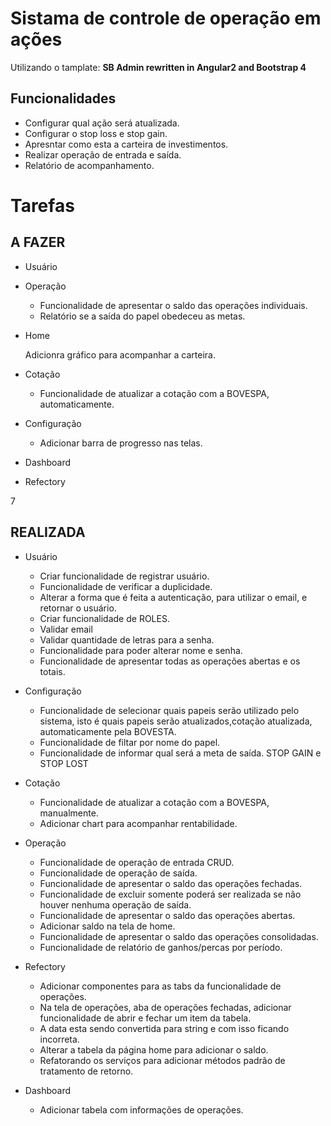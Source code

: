 # Sistama de controle de operação em ações

Utilizando o tamplate: **SB Admin rewritten in Angular2 and Bootstrap 4**

## Funcionalidades

- Configurar qual ação será atualizada.
- Configurar o stop loss e stop gain.
- Apresntar como esta a carteira de investimentos.
- Realizar operação de entrada e saída.
- Relatório de acompanhamento.

# Tarefas 
## A FAZER
- Usuário

- Operação	
	
	+ Funcionalidade de apresentar o saldo das operações individuais.		
	+ Relatório se a saída do papel obedeceu as metas.

- Home

	Adicionra gráfico para acompanhar a carteira.

- Cotação
	
	+ Funcionalidade de atualizar a cotação com a BOVESPA, automaticamente.

- Configuração

	+ Adicionar barra de progresso nas telas.

- Dashboard
	

- Refectory

7	
## REALIZADA
- Usuário

	+   Criar funcionalidade de registrar usuário.
	+	Funcionalidade de verificar a duplicidade.
	+	Alterar a forma que é feita a autenticação, para utilizar o email, e retornar o usuário.
	+	Criar funcionalidade de ROLES.
	+	Validar email
	+	Validar quantidade de letras para a senha.
	+	Funcionalidade para poder alterar nome e senha.
	+   Funcionalidade de apresentar todas as operações abertas e os totais.

- Configuração

	+ Funcionalidade de selecionar quais papeis serão utilizado pelo sistema, isto é quais papeis serão atualizados,cotação atualizada, automaticamente pela BOVESTA.
	+ Funcionalidade de filtar por nome do papel.
	+ Funcionalidade de informar qual será a meta de saída. STOP GAIN e STOP LOST

- Cotação

	+ Funcionalidade de atualizar a cotação com a BOVESPA, manualmente.
	+ Adicionar chart para acompanhar rentabilidade.

- Operação

	+ Funcionalidade de operação de entrada CRUD.
	+ Funcionalidade de operação de saída.
	+ Funcionalidade de apresentar o saldo das operações fechadas. 
	+ Funcionalidade de excluir somente poderá ser realizada se não houver nenhuma operação de saída.
	+ Funcionalidade de apresentar o saldo das operações abertas.
	* Adicionar saldo na tela de home.
	+ Funcionalidade de apresentar o saldo das operações consolidadas.
	+ Funcionalidade de relatório de ganhos/percas por período.

- Refectory

	+ Adicionar componentes para as tabs da funcionalidade de operações.
	+ Na tela de operações, aba de operações fechadas, adicionar funcionalidade de abrir e fechar um item da tabela.
	+ A data esta sendo convertida para string e com isso ficando incorreta.
	+ Alterar a tabela da página home para adicionar o saldo. 
	+ Refatorando os serviços para adicionar métodos padrão de tratamento de retorno.

- Dashboard

	+ Adicionar tabela com informações de operações.
	